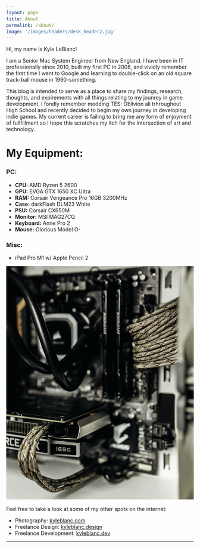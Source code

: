 ```yaml
---
layout: page
title: About
permalink: /about/
image: '/images/headers/desk_header2.jpg'
---
```


Hi, my name is Kyle LeBlanc! 

I am a Senior Mac System Engineer from New England. I have been in IT professionally since 2010, built my first PC in 2008, and vividly remember the first time I went to Google and learning to double-click on an old square track-ball mouse in 1990-something. 

This blog is intended to serve as a place to share my findings, research, thoughts, and expirements with all things relating to my jounrey in game development. I fondly remember modding TES: Oblivion all trhroughout High School and recently decided to begin my own journey in developing indie games. My current career is failing to bring me any form of enjoyment of fullfillment so I hope this scratches my itch for the intersection of art and technology. 

# My Equipment:

### PC:
* **CPU:** AMD Ryzen 5 2600
* **GPU:** EVGA GTX 1650 XC Ultra
* **RAM:** Corsair Vengeance Pro 16GB 3200MHz
* **Case:** darkFlash DLM23 White
* **PSU:** Corsair CX650M
* **Monitor:** MSI MAG27CQ
* **Keyboard:** Anne Pro 2
* **Mouse:** Glorious Model O-

### Misc:
* iPad Pro M1 w/ Apple Pencil 2

![PC](/images/pc.jpg)


Feel free to take a look at some of my other spots on the internet:
* Photography: [kyleblanc.com](https://kyleblanc.com)
* Freelance Design: [kyleblanc.design](https://kyleblanc.design)
* Freelance Development: [kyleblanc.dev](https://kyleblanc.dev)

<hr>
